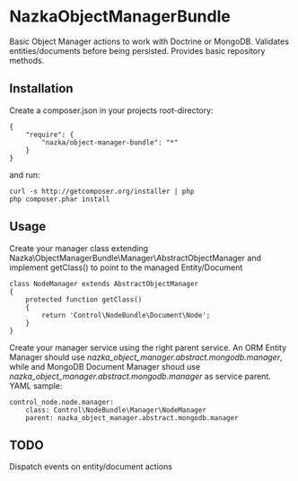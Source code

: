 NazkaObjectManagerBundle
========================

Basic Object Manager actions to work with Doctrine or MongoDB. Validates entities/documents before being persisted. Provides basic repository methods.




Installation
------------

Create a composer.json in your projects root-directory:

    {
        "require": {
            "nazka/object-manager-bundle": "*"
        }
    }

and run:

    curl -s http://getcomposer.org/installer | php
    php composer.phar install

Usage
-----

Create your manager class extending Nazka\ObjectManagerBundle\Manager\AbstractObjectManager and implement getClass() to point to the managed Entity/Document

    class NodeManager extends AbstractObjectManager
    {
        protected function getClass()
        {
            return 'Control\NodeBundle\Document\Node';
        }
    }

Create your manager service using the right parent service. An ORM Entity Manager should use *nazka_object_manager.abstract.mongodb.manager*, while and MongoDB Document Manager shoud use *nazka_object_manager.abstract.mongodb.manager* as service parent.
YAML sample:

    control_node.node.manager:
        class: Control\NodeBundle\Manager\NodeManager
        parent: nazka_object_manager.abstract.mongodb.manager
        
        
TODO
----
Dispatch events on entity/document actions